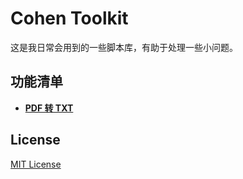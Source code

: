# Cohen Toolkit

这是我日常会用到的一些脚本库，有助于处理一些小问题。

## 功能清单

- [**PDF 转 TXT**](./pdf_to_txt/README.md)


## License

[MIT License](LICENSE)